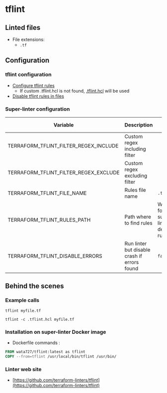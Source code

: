 <!-- markdownlint-disable MD033 MD041 -->
<!-- Generated by .automation/build.py, please do not update manually -->
# tflint

## Linted files

- File extensions:
  - `.tf`

## Configuration

### tflint configuration

- [Configure tflint rules](https://github.com/terraform-linters/tflint/blob/master/docs/guides/config.md)
  - If custom .tflint.hcl is not found, [.tflint.hcl](https://github.com/nvuillam/super-linter/tree/POC_RefactorInPython/TEMPLATES/.tflint.hcl) will be used
- [Disable tflint rules in files](https://github.com/terraform-linters/tflint/blob/master/docs/guides/annotations.md)

### Super-linter configuration

| Variable | Description | Default value |
| ----------------- | -------------- | -------------- |
| TERRAFORM_TFLINT_FILTER_REGEX_INCLUDE | Custom regex including filter |  |
| TERRAFORM_TFLINT_FILTER_REGEX_EXCLUDE | Custom regex excluding filter |  |
| TERRAFORM_TFLINT_FILE_NAME | Rules file name | `.tflint.hcl` |
| TERRAFORM_TFLINT_RULES_PATH | Path where to find rules | Workspace folder, then super-linter default rules |
| TERRAFORM_TFLINT_DISABLE_ERRORS | Run linter but disable crash if errors found | `false` |

## Behind the scenes

### Example calls

```shell
tflint myfile.tf
```

```shell
tflint -c .tflint.hcl myfile.tf
```


### Installation on super-linter Docker image

- Dockerfile commands :
```dockerfile
FROM wata727/tflint:latest as tflint
COPY --from=tflint /usr/local/bin/tflint /usr/bin/
```


### Linter web site
- [https://github.com/terraform-linters/tflint](https://github.com/terraform-linters/tflint)

